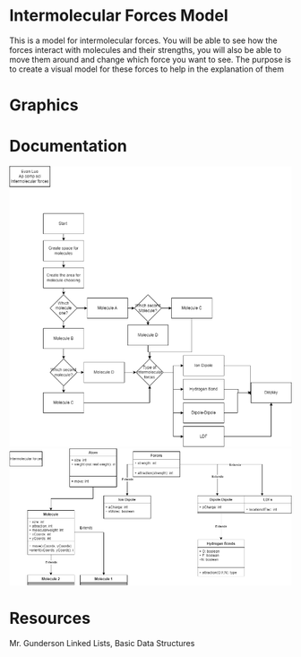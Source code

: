 # Intermolecular Forces Model
This is a model for intermolecular forces. You will be able to see how the forces interact with molecules and their strengths, you will also be able to move them around and change which force you want to see. The purpose is to create a visual model for these forces to help in the explanation of them
# Graphics

# Documentation
![Flowchart](https://github.com/Evan-Luo-jpg/P2Indiviual/blob/main/img/Flowchart.drawio.png?raw=true)
![Class Diagram](https://github.com/Evan-Luo-jpg/P2Indiviual/blob/main/img/Class%20Diagram.drawio.png)

# Resources
Mr. Gunderson Linked Lists, Basic Data Structures
